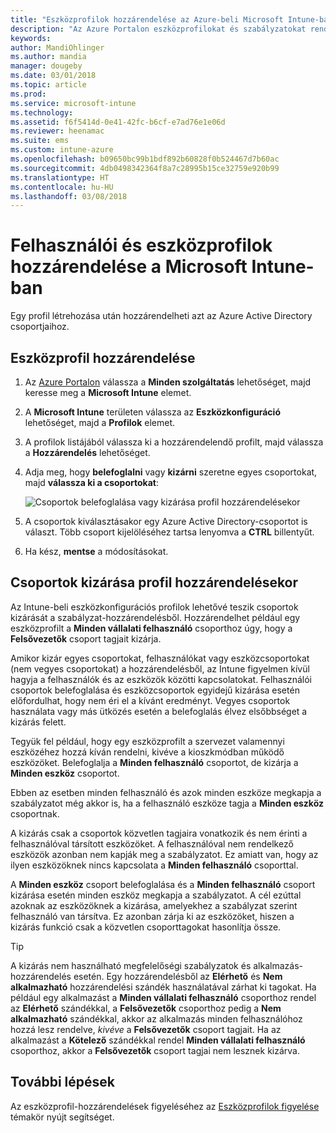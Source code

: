 ```yaml
---
title: "Eszközprofilok hozzárendelése az Azure-beli Microsoft Intune-ban | Microsoft Docs"
description: "Az Azure Portalon eszközprofilokat és szabályzatokat rendelhet a felhasználókhoz és az eszközökhöz, valamint kizárhat bizonyos csoportokat a Microsoft Intune profil-hozzárendeléséből"
keywords: 
author: MandiOhlinger
ms.author: mandia
manager: dougeby
ms.date: 03/01/2018
ms.topic: article
ms.prod: 
ms.service: microsoft-intune
ms.technology: 
ms.assetid: f6f5414d-0e41-42fc-b6cf-e7ad76e1e06d
ms.reviewer: heenamac
ms.suite: ems
ms.custom: intune-azure
ms.openlocfilehash: b09650bc99b1bdf892b60828f0b524467d7b60ac
ms.sourcegitcommit: 4db0498342364f8a7c28995b15ce32759e920b99
ms.translationtype: HT
ms.contentlocale: hu-HU
ms.lasthandoff: 03/08/2018
---
```

# <a name="assign-user-and-device-profiles-in-microsoft-intune"></a>Felhasználói és eszközprofilok hozzárendelése a Microsoft Intune-ban

Egy profil létrehozása után hozzárendelheti azt az Azure Active Directory csoportjaihoz.

## <a name="assign-a-device-profile"></a>Eszközprofil hozzárendelése

1. Az [Azure Portalon](https://portal.azure.com) válassza a **Minden szolgáltatás** lehetőséget, majd keresse meg a **Microsoft Intune** elemet.
2. A **Microsoft Intune** területen válassza az **Eszközkonfiguráció** lehetőséget, majd a **Profilok** elemet.
3. A profilok listájából válassza ki a hozzárendelendő profilt, majd válassza a **Hozzárendelés** lehetőséget.
4. Adja meg, hogy **belefoglalni** vagy **kizárni** szeretne egyes csoportokat, majd **válassza ki a csoportokat**:  

    ![Csoportok belefoglalása vagy kizárása profil hozzárendelésekor](./media/group-include-exclude.png)

5. A csoportok kiválasztásakor egy Azure Active Directory-csoportot is választ. Több csoport kijelöléséhez tartsa lenyomva a **CTRL** billentyűt.
6. Ha kész, **mentse** a módosításokat.

## <a name="exclude-groups-from-a-profile-assignment"></a>Csoportok kizárása profil hozzárendelésekor

Az Intune-beli eszközkonfigurációs profilok lehetővé teszik csoportok kizárását a szabályzat-hozzárendelésből. Hozzárendelhet például egy eszközprofilt a **Minden vállalati felhasználó** csoporthoz úgy, hogy a **Felsővezetők** csoport tagjait kizárja.

Amikor kizár egyes csoportokat, felhasználókat vagy eszközcsoportokat (nem vegyes csoportokat) a hozzárendelésből, az Intune figyelmen kívül hagyja a felhasználók és az eszközök közötti kapcsolatokat. Felhasználói csoportok belefoglalása és eszközcsoportok egyidejű kizárása esetén előfordulhat, hogy nem éri el a kívánt eredményt. Vegyes csoportok használata vagy más ütközés esetén a belefoglalás élvez elsőbbséget a kizárás felett.

Tegyük fel például, hogy egy eszközprofilt a szervezet valamennyi eszközéhez hozzá kíván rendelni, kivéve a kioszkmódban működő eszközöket. Belefoglalja a **Minden felhasználó** csoportot, de kizárja a **Minden eszköz** csoportot.

Ebben az esetben minden felhasználó és azok minden eszköze megkapja a szabályzatot még akkor is, ha a felhasználó eszköze tagja a **Minden eszköz** csoportnak.

A kizárás csak a csoportok közvetlen tagjaira vonatkozik és nem érinti a felhasználóval társított eszközöket. A felhasználóval nem rendelkező eszközök azonban nem kapják meg a szabályzatot. Ez amiatt van, hogy az ilyen eszközöknek nincs kapcsolata a **Minden felhasználó** csoporttal.

A **Minden eszköz** csoport belefoglalása és a **Minden felhasználó** csoport kizárása esetén minden eszköz megkapja a szabályzatot. A cél ezúttal azoknak az eszközöknek a kizárása, amelyekhez a szabályzat szerint felhasználó van társítva. Ez azonban zárja ki az eszközöket, hiszen a kizárás funkció csak a közvetlen csoporttagokat hasonlítja össze.

>[!TIP]
>A kizárás nem használható megfelelőségi szabályzatok és alkalmazás-hozzárendelés esetén. Egy hozzárendelésből az **Elérhető** és **Nem alkalmazható** hozzárendelési szándék használatával zárhat ki tagokat. Ha például egy alkalmazást a **Minden vállalati felhasználó** csoporthoz rendel az **Elérhető** szándékkal, a **Felsővezetők** csoporthoz pedig a **Nem alkalmazható** szándékkal, akkor az alkalmazás minden felhasználóhoz hozzá lesz rendelve, *kivéve* a **Felsővezetők** csoport tagjait. Ha az alkalmazást a **Kötelező** szándékkal rendel **Minden vállalati felhasználó** csoporthoz, akkor a **Felsővezetők** csoport tagjai nem lesznek kizárva.

## <a name="next-steps"></a>További lépések
Az eszközprofil-hozzárendelések figyeléséhez az [Eszközprofilok figyelése](device-profile-monitor.md) témakör nyújt segítséget.
